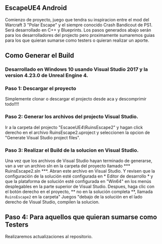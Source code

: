 ## EscapeUE4 Android
Comienzo de proyecto, juego que tendra su inspiracion entre el mod del Warcraft 3 "Polar Escape" y el siempre conocido Crash Bandicout de PS1. Será desarrollado en C++ y Blueprints. Los pasos generados abajo serán para los desarrolladores del projecto pero proximamente sumaremos guias para los que quieran sumarse como testers o quieran realizar un aporte.

## Como Generar el Build
### Desarrollado en Windows 10 usando Visual Studio 2017 y la version 4.23.0 de Unreal Engine 4.

### Paso 1: Descargar el proyecto
Simplemente clonar o descargar el projecto desde aca y descomprimir todo!!!!

### Paso 2: Generar los archivos del projecto Visual Studio.
Ir a la carpeta del projecto "EscaoeUE4\RuinsEscape2" y hagan click derecho en el archivo RuinsEscape2.uproject y seleccionen la opcion de "Generate Visual Studio project files". 

### Paso 3: Realizar el Build de la solucion en Visual Studio.
Una vez que los archivos de Visual Studio hayan terminado de generarse, van a ver un archivo sln en la carpeta del proyecto llamado *** RuinsEscape2.sln ***. Abran este archivo en Visual Studio. Y revisen que la configuración de la solución esté configurada en * Editor de desarrollo * y que la plataforma de solución esté configurada en "Win64" en los menús desplegables en la parte superior de Visual Studio. Despues, haga clic con el botón derecho en el proyecto, ** no en la solución completa **, llamada `RuinsEscape2` en la carpeta" Juegos "debajo de la solución en el lado derecho de Visual Studio, compilen la solucion.

## Paso 4: Para aquellos que quieran sumarse como Testers
Realizaremos actualizaciones al repositorio.
